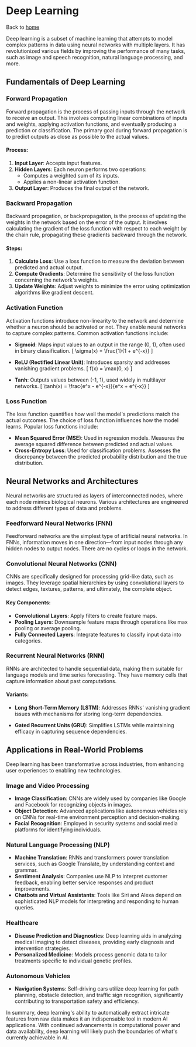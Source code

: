 # Deep Learning

Back to [home](../README.md)

Deep learning is a subset of machine learning that attempts to model complex patterns in data using neural networks with multiple layers. It has revolutionized various fields by improving the performance of many tasks, such as image and speech recognition, natural language processing, and more.

## Fundamentals of Deep Learning

### Forward Propagation

Forward propagation is the process of passing inputs through the network to receive an output. This involves computing linear combinations of inputs and weights, applying activation functions, and eventually producing a prediction or classification. The primary goal during forward propagation is to predict outputs as close as possible to the actual values.

#### Process:

1. **Input Layer**: Accepts input features.
2. **Hidden Layers**: Each neuron performs two operations:
   - Computes a weighted sum of its inputs.
   - Applies a non-linear activation function.
3. **Output Layer**: Produces the final output of the network.

### Backward Propagation

Backward propagation, or backpropagation, is the process of updating the weights in the network based on the error of the output. It involves calculating the gradient of the loss function with respect to each weight by the chain rule, propagating these gradients backward through the network.

#### Steps:

1. **Calculate Loss**: Use a loss function to measure the deviation between predicted and actual output.
2. **Compute Gradients**: Determine the sensitivity of the loss function concerning the network's weights.
3. **Update Weights**: Adjust weights to minimize the error using optimization algorithms like gradient descent.

### Activation Function

Activation functions introduce non-linearity to the network and determine whether a neuron should be activated or not. They enable neural networks to capture complex patterns. Common activation functions include:

- **Sigmoid**: Maps input values to an output in the range (0, 1), often used in binary classification.
  \[
  \sigma(x) = \frac{1}{1 + e^{-x}}
  \]

- **ReLU (Rectified Linear Unit)**: Introduces sparsity and addresses vanishing gradient problems.
  \[
  f(x) = \max(0, x)
  \]

- **Tanh**: Outputs values between (-1, 1), used widely in multilayer networks.
  \[
  \tanh(x) = \frac{e^x - e^{-x}}{e^x + e^{-x}}
  \]

### Loss Function

The loss function quantifies how well the model's predictions match the actual outcomes. The choice of loss function influences how the model learns. Popular loss functions include:

- **Mean Squared Error (MSE)**: Used in regression models. Measures the average squared difference between predicted and actual values.
- **Cross-Entropy Loss**: Used for classification problems. Assesses the discrepancy between the predicted probability distribution and the true distribution.

## Neural Networks and Architectures

Neural networks are structured as layers of interconnected nodes, where each node mimics biological neurons. Various architectures are engineered to address different types of data and problems.

### Feedforward Neural Networks (FNN)

Feedforward networks are the simplest type of artificial neural networks. In FNNs, information moves in one direction—from input nodes through any hidden nodes to output nodes. There are no cycles or loops in the network.

### Convolutional Neural Networks (CNN)

CNNs are specifically designed for processing grid-like data, such as images. They leverage spatial hierarchies by using convolutional layers to detect edges, textures, patterns, and ultimately, the complete object.

#### Key Components:

- **Convolutional Layers**: Apply filters to create feature maps.
- **Pooling Layers**: Downsample feature maps through operations like max pooling or average pooling.
- **Fully Connected Layers**: Integrate features to classify input data into categories.

### Recurrent Neural Networks (RNN)

RNNs are architected to handle sequential data, making them suitable for language models and time series forecasting. They have memory cells that capture information about past computations.

#### Variants:

- **Long Short-Term Memory (LSTM)**: Addresses RNNs' vanishing gradient issues with mechanisms for storing long-term dependencies.
  
- **Gated Recurrent Units (GRU)**: Simplifies LSTMs while maintaining efficacy in capturing sequence dependencies.

## Applications in Real-World Problems

Deep learning has been transformative across industries, from enhancing user experiences to enabling new technologies.

### Image and Video Processing

- **Image Classification**: CNNs are widely used by companies like Google and Facebook for recognizing objects in images.
- **Object Detection**: Advanced applications like autonomous vehicles rely on CNNs for real-time environment perception and decision-making.
- **Facial Recognition**: Employed in security systems and social media platforms for identifying individuals.

### Natural Language Processing (NLP)

- **Machine Translation**: RNNs and transformers power translation services, such as Google Translate, by understanding context and grammar.
- **Sentiment Analysis**: Companies use NLP to interpret customer feedback, enabling better service responses and product improvements.
- **Chatbots and Virtual Assistants**: Tools like Siri and Alexa depend on sophisticated NLP models for interpreting and responding to human queries.

### Healthcare

- **Disease Prediction and Diagnostics**: Deep learning aids in analyzing medical imaging to detect diseases, providing early diagnosis and intervention strategies.
- **Personalized Medicine**: Models process genomic data to tailor treatments specific to individual genetic profiles.

### Autonomous Vehicles

- **Navigation Systems**: Self-driving cars utilize deep learning for path planning, obstacle detection, and traffic sign recognition, significantly contributing to transportation safety and efficiency.

In summary, deep learning's ability to automatically extract intricate features from raw data makes it an indispensable tool in modern AI applications. With continued advancements in computational power and data availability, deep learning will likely push the boundaries of what's currently achievable in AI.